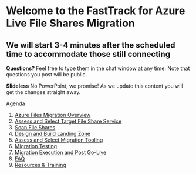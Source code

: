 # Welcome to the FastTrack for Azure Live File Shares Migration
## We will start 3-4 minutes after the scheduled time to accommodate those still connecting

**Questions?** Feel free to type them in the chat window at any time. Note that questions you post will be public.

**Slideless** No PowerPoint, we promise! As we update this content you will get the changes straight away.

Agenda
1. [Azure Files Migration Overview](./overview.md)
2. [Assess and Select Target File Share Service](./assess.md)
3. [Scan File Shares](./scan.md)
4. [Design and Build Landing Zone](./landingzone.md)
5. [Assess and Select Migration Tooling](./replication.md)
6. [Migration Testing](./testing.md)
7. [Migration Execution and Post Go-Live](./migration.md)
8. [FAQ](./faq.md)
9. [Resources & Training](./resources.md)
